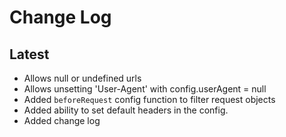 # Change Log

## Latest

* Allows null or undefined urls
* Allows unsetting 'User-Agent' with config.userAgent = null
* Added `beforeRequest` config function to filter request objects
* Added ability to set default headers in the config.
* Added change log
